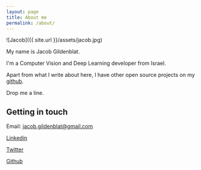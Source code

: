 ```yaml
---
layout: page
title: About me
permalink: /about/
---
```


![Jacob]({{ site.url }}/assets/jacob.jpg)


My name is Jacob Gildenblat.

I'm a Computer Vision and Deep Learning developer from Israel.

Apart from what I write about here, I have other open source projects on my [github](http://github.com/jacobgil).

Drop me a line.


## Getting in touch
Email: jacob.gildenblat@gmail.com

[Linkedin](https://www.linkedin.com/in/jacob-gildenblat)

[Twitter](https://twitter.com/JacobGildenblat)

[Github](http://github.com/jacobgil)